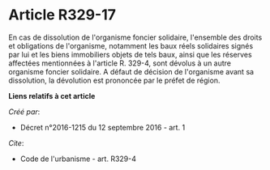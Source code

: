 # Article R329-17

En cas de dissolution de l'organisme foncier solidaire, l'ensemble des droits et obligations de l'organisme, notamment les
baux réels solidaires signés par lui et les biens immobiliers objets de tels baux, ainsi que les réserves affectées
mentionnées à l'article R. 329-4, sont dévolus à un autre organisme foncier solidaire. A défaut de décision de l'organisme
avant sa dissolution, la dévolution est prononcée par le préfet de région.

**Liens relatifs à cet article**

_Créé par_:

  - Décret n°2016-1215 du 12 septembre 2016 - art. 1

_Cite_:

  - Code de l'urbanisme - art. R329-4
